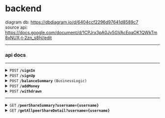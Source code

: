 # backend

diagram db: https://dbdiagram.io/d/6404ccf2296d97641d8589c7 <br />
source api: https://docs.google.com/document/d/1CPJrx3pA0Jv5GVAcEpaOK1QWkTm8xNUX-t-2zn_s8hI/edit

---

### api docs

---

<details>
 <summary><code>POST</code> <code><b>/signIn</b></code></summary>

##### Parameters

> | name     | type     | data type | description |
> | -------- | -------- | --------- | ----------- |
> | username | required | string    | N/A         |
> | password | required | string    | N/A         |

##### Responses

> | http code | content-type       | response                              |
> | --------- | ------------------ | ------------------------------------- |
> | `200`     | `application/json` | `{"status":"success", "token":token}` |
> | `400`     | `application/json` | `{"status":"wrong"}`                  |

</details>

<details>
 <summary><code>POST</code> <code><b>/signUp</b></code></summary>

##### Parameters

> | name        | type     | data type | description |
> | ----------- | -------- | --------- | ----------- |
> | fullName    | required | string    | N/A         |
> | email       | required | string    | N/A         |
> | password    | required | string    | N/A         |
> | phoneNumber | required | string    | N/A         |

##### Responses

> | http code | content-type       | response                     |
> | --------- | ------------------ | ---------------------------- |
> | `200`     | `application/json` | `{}`                         |
> | `400`     | `application/json` | `{"msg": "something wrong"}` |

</details>

<details>
 <summary><code>POST</code> <code><b>/balanceSummary</b></code> <code>(BusinessLogic)</code></summary>

##### Details

totalNumber: totalDeposit + microFinancePotentaiLending + peerSharePotentaiLending
microFinancePotentiaLending: get all peerSharingDetail by userId then sumup potential amount
peerSharePotentaiLending: get all microFinanceDetail by userId then sumup potential amount

##### Parameters

> | name     | type     | data type | description |
> | -------- | -------- | --------- | ----------- |
> | username | required | string    | N/A         |

##### Responses

> | http code | content-type       | response                                                           |
> | --------- | ------------------ | ------------------------------------------------------------------ |
> | `200`     | `application/json` | `{totalBalance: Number, microFinance: Number, peerShare: Number }` |
> | `400`     | `application/json` | `{"msg": "something wrong"}`                                       |

</details>

<details>
 <summary><code>POST</code> <code><b>/addMoney</b></code></summary>

##### Details

- Front Back Thrid-party API
- Button addMoney /addMoney–-> username, amount —-> omise/opn
- OK/NOT OK←—

##### Parameters

> | name     | type     | data type | description |
> | -------- | -------- | --------- | ----------- |
> | username | required | string    | N/A         |
> | amount   | number   | string    | N/A         |

##### Responses

> | http code | content-type       | response                     |
> | --------- | ------------------ | ---------------------------- |
> | `200`     | `application/json` | `{}`                         |
> | `400`     | `application/json` | `{"msg": "something wrong"}` |

</details>

<details>
 <summary><code>POST</code> <code><b>/withdrawn</b></code></summary>

##### Parameters

> | name     | type     | data type | description |
> | -------- | -------- | --------- | ----------- |
> | username | required | string    | N/A         |
> | amount   | number   | string    | N/A         |

##### Responses

> | http code | content-type       | response                     |
> | --------- | ------------------ | ---------------------------- |
> | `200`     | `application/json` | `{}`                         |
> | `400`     | `application/json` | `{"msg": "something wrong"}` |

</details>

---

<details>
 <summary><code>GET</code> <code><b>/peerShareSummary?username={username}
</b></code></summary>

##### Parameters

> | name     | type     | data type | description |
> | -------- | -------- | --------- | ----------- |
> | username | required | string    | N/A         |

##### Responses

> | http code | content-type       | response                                                              |
> | --------- | ------------------ | --------------------------------------------------------------------- |
> | `200`     | `application/json` | `{"peerShareTotal":number, "currentDE":string, "creditScore":string}` |
> | `400`     | `application/json` | `{"msg": "something wrong"}`                                          |

</details>

<details>
 <summary><code>GET</code> <code><b>/getAllpeerShareDetail?username={username}
</b></code></summary>

##### Details

Member, payment, credit : query from db
Joinable: query user credit then check with peerShareDetail credit

##### Parameters

> | name     | type     | data type | description |
> | -------- | -------- | --------- | ----------- |
> | username | required | string    | N/A         |

###### peerShareDetail

> | name     | data type | description |
> | -------- | --------- | ----------- |
> | member   | number    | N/A         |
> | payment  | number    | N/A         |
> | credit   | string    | N/A         |
> | joinable | boolean   | N/A         |

##### Responses

> | http code | content-type       | response                               |
> | --------- | ------------------ | -------------------------------------- |
> | `200`     | `application/json` | `{"peerShareList": peerShareDetail[]}` |
> | `400`     | `application/json` | `{"msg": "something wrong"}`           |

</details>
